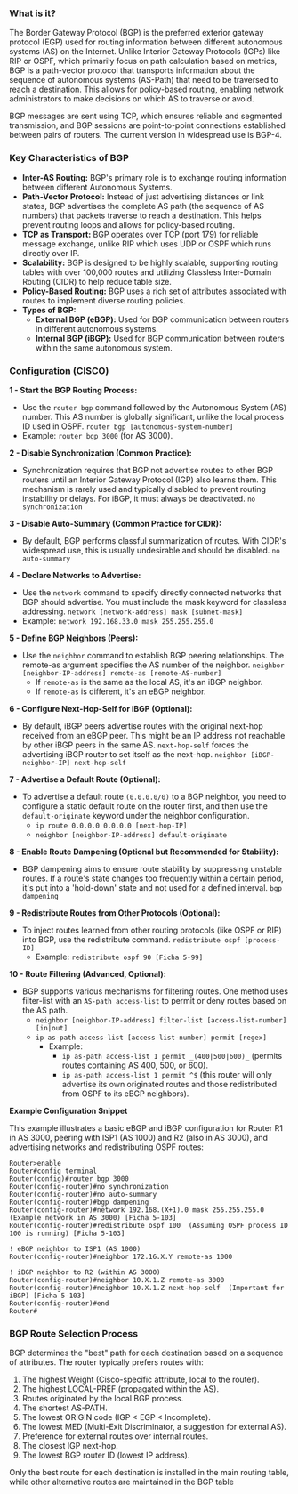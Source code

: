 
### What is it?
The Border Gateway Protocol (BGP) is the preferred exterior gateway protocol (EGP) used for routing information between different autonomous systems (AS) on the Internet. Unlike Interior Gateway Protocols (IGPs) like RIP or OSPF, which primarily focus on path calculation based on metrics, BGP is a path-vector protocol that transports information about the sequence of autonomous systems (AS-Path) that need to be traversed to reach a destination. This allows for policy-based routing, enabling network administrators to make decisions on which AS to traverse or avoid.

BGP messages are sent using TCP, which ensures reliable and segmented transmission, and BGP sessions are point-to-point connections established between pairs of routers. The current version in widespread use is BGP-4.


### Key Characteristics of BGP

- **Inter-AS Routing:** BGP's primary role is to exchange routing information between different Autonomous Systems.
- **Path-Vector Protocol:** Instead of just advertising distances or link states, BGP advertises the complete AS path (the sequence of AS numbers) that packets traverse to reach a destination. This helps prevent routing loops and allows for policy-based routing.
- **TCP as Transport:** BGP operates over TCP (port 179) for reliable message exchange, unlike RIP which uses UDP or OSPF which runs directly over IP.
- **Scalability:** BGP is designed to be highly scalable, supporting routing tables with over 100,000 routes and utilizing Classless Inter-Domain Routing (CIDR) to help reduce table size.
- **Policy-Based Routing:** BGP uses a rich set of attributes associated with routes to implement diverse routing policies.
- **Types of BGP:**
	- **External BGP (eBGP):** Used for BGP communication between routers in different autonomous systems.
	- **Internal BGP (iBGP):** Used for BGP communication between routers within the same autonomous system.

### Configuration (CISCO)

**1 - Start the BGP Routing Process:** 
- Use the `router bgp` command followed by the Autonomous System (AS) number. This AS number is globally significant, unlike the local process ID used in OSPF. `router bgp [autonomous-system-number]`
- Example: `router bgp 3000` (for AS 3000).

**2 - Disable Synchronization (Common Practice):** 
- Synchronization requires that BGP not advertise routes to other BGP routers until an Interior Gateway Protocol (IGP) also learns them. This mechanism is rarely used and typically disabled to prevent routing instability or delays. For iBGP, it must always be deactivated. `no synchronization` 

**3 - Disable Auto-Summary (Common Practice for CIDR):** 
- By default, BGP performs classful summarization of routes. With CIDR's widespread use, this is usually undesirable and should be disabled. `no auto-summary`

**4 - Declare Networks to Advertise:** 
- Use the `network` command to specify directly connected networks that BGP should advertise. You must include the mask keyword for classless addressing. `network [network-address] mask [subnet-mask]`
- Example: `network 192.168.33.0 mask 255.255.255.0`

**5 - Define BGP Neighbors (Peers):** 
- Use the `neighbor` command to establish BGP peering relationships. The remote-as argument specifies the AS number of the neighbor. `neighbor [neighbor-IP-address] remote-as [remote-AS-number]`
	- If `remote-as` is the same as the local AS, it's an iBGP neighbor.
	- If `remote-as` is different, it's an eBGP neighbor.

**6 - Configure Next-Hop-Self for iBGP (Optional):** 
- By default, iBGP peers advertise routes with the original next-hop received from an eBGP peer. This might be an IP address not reachable by other iBGP peers in the same AS. `next-hop-self` forces the advertising iBGP router to set itself as the next-hop. `neighbor [iBGP-neighbor-IP] next-hop-self`

**7 - Advertise a Default Route (Optional):** 
- To advertise a default route `(0.0.0.0/0)` to a BGP neighbor, you need to configure a static default route on the router first, and then use the `default-originate` keyword under the neighbor configuration. 
	- `ip route 0.0.0.0 0.0.0.0 [next-hop-IP]`
	- `neighbor [neighbor-IP-address] default-originate`

**8 - Enable Route Dampening (Optional but Recommended for Stability):** 
- BGP dampening aims to ensure route stability by suppressing unstable routes. If a route's state changes too frequently within a certain period, it's put into a 'hold-down' state and not used for a defined interval. `bgp dampening`

**9 - Redistribute Routes from Other Protocols (Optional):** 
- To inject routes learned from other routing protocols (like OSPF or RIP) into BGP, use the redistribute command. `redistribute ospf [process-ID]`
	- Example: `redistribute ospf 90 [Ficha 5-99]`

**10 - Route Filtering (Advanced, Optional):** 
- BGP supports various mechanisms for filtering routes. One method uses filter-list with an `AS-path access-list` to permit or deny routes based on the AS path. 
	- `neighbor [neighbor-IP-address] filter-list [access-list-number] [in|out]` 
	- `ip as-path access-list [access-list-number] permit [regex]`
		- Example: 
			- `ip as-path access-list 1 permit _(400|500|600)_` (permits routes containing AS 400, 500, or 600).
			- `ip as-path access-list 1 permit ^$` (this router will only advertise its own originated routes and those redistributed from OSPF to its eBGP neighbors).

**Example Configuration Snippet**

This example illustrates a basic eBGP and iBGP configuration for Router R1 in AS 3000, peering with ISP1 (AS 1000) and R2 (also in AS 3000), and advertising networks and redistributing OSPF routes:
```
Router>enable
Router#config terminal
Router(config)#router bgp 3000
Router(config-router)#no synchronization
Router(config-router)#no auto-summary
Router(config-router)#bgp dampening
Router(config-router)#network 192.168.(X+1).0 mask 255.255.255.0  (Example network in AS 3000) [Ficha 5-103]
Router(config-router)#redistribute ospf 100  (Assuming OSPF process ID 100 is running) [Ficha 5-103]

! eBGP neighbor to ISP1 (AS 1000)
Router(config-router)#neighbor 172.16.X.Y remote-as 1000

! iBGP neighbor to R2 (within AS 3000)
Router(config-router)#neighbor 10.X.1.Z remote-as 3000
Router(config-router)#neighbor 10.X.1.Z next-hop-self  (Important for iBGP) [Ficha 5-103]
Router(config-router)#end
Router#
```

### BGP Route Selection Process

BGP determines the "best" path for each destination based on a sequence of attributes. The router typically prefers routes with:

1. The highest Weight (Cisco-specific attribute, local to the router).
2. The highest LOCAL-PREF (propagated within the AS).
3. Routes originated by the local BGP process.
4. The shortest AS-PATH.
5. The lowest ORIGIN code (IGP < EGP < Incomplete).
6. The lowest MED (Multi-Exit Discriminator, a suggestion for external AS).
7. Preference for external routes over internal routes.
8. The closest IGP next-hop.
9. The lowest BGP router ID (lowest IP address).

Only the best route for each destination is installed in the main routing table, while other alternative routes are maintained in the BGP table
